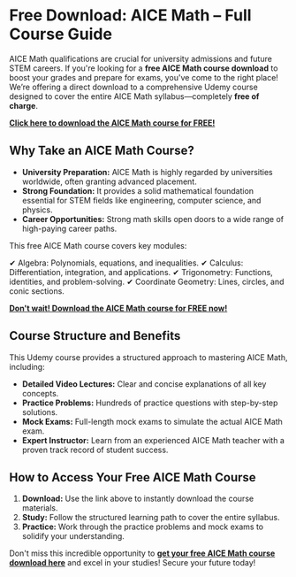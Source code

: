 # Free Download: AICE Math – Full Course Guide

AICE Math qualifications are crucial for university admissions and future STEM careers. If you're looking for a **free AICE Math course download** to boost your grades and prepare for exams, you've come to the right place! We’re offering a direct download to a comprehensive Udemy course designed to cover the entire AICE Math syllabus—completely **free of charge**.

[**Click here to download the AICE Math course for FREE!**](https://udemywork.com/aice-math)

## Why Take an AICE Math Course?

*   **University Preparation:** AICE Math is highly regarded by universities worldwide, often granting advanced placement.
*   **Strong Foundation:** It provides a solid mathematical foundation essential for STEM fields like engineering, computer science, and physics.
*   **Career Opportunities:** Strong math skills open doors to a wide range of high-paying career paths.

This free AICE Math course covers key modules:

✔ Algebra: Polynomials, equations, and inequalities.
✔ Calculus: Differentiation, integration, and applications.
✔ Trigonometry: Functions, identities, and problem-solving.
✔ Coordinate Geometry: Lines, circles, and conic sections.

[**Don't wait! Download the AICE Math course for FREE now!**](https://udemywork.com/aice-math)

## Course Structure and Benefits

This Udemy course provides a structured approach to mastering AICE Math, including:

*   **Detailed Video Lectures:** Clear and concise explanations of all key concepts.
*   **Practice Problems:** Hundreds of practice questions with step-by-step solutions.
*   **Mock Exams:** Full-length mock exams to simulate the actual AICE Math exam.
*   **Expert Instructor:** Learn from an experienced AICE Math teacher with a proven track record of student success.

## How to Access Your Free AICE Math Course

1.  **Download:** Use the link above to instantly download the course materials.
2.  **Study:** Follow the structured learning path to cover the entire syllabus.
3.  **Practice:** Work through the practice problems and mock exams to solidify your understanding.

Don't miss this incredible opportunity to **[get your free AICE Math course download here](https://udemywork.com/aice-math)** and excel in your studies! Secure your future today!
